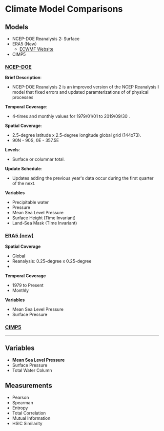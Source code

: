 # Climate Model Comparisons


## Models

* NCEP-DOE Reanalysis 2: Surface
* ERA5 (New)
  * [ECWMF Website](https://www.ecmwf.int/en/forecasts/datasets/reanalysis-datasets/era5)
* CIMP5 

### [NCEP-DOE](https://www.esrl.noaa.gov/psd/data/gridded/data.ncep.reanalysis2.surface.html)

**Brief Description**:
* NCEP-DOE Reanalysis 2 is an improved version of the NCEP Reanalysis I model that fixed errors and updated paramterizations of of physical processes


**Temporal Coverage**:
* 4-times and monthly values for 1979/01/01 to 2019/09/30 .

**Spatial Coverage**:
* 2.5-degree latitude x 2.5-degree longitude global grid (144x73).
* 90N - 90S, 0E - 357.5E


**Levels**:
* Surface or columnar total.


**Update Schedule**:
* Updates adding the previous year's data occur during the first quarter of the next.


**Variables**
* Precipitable water
* Pressure
* Mean Sea Level Pressure
* Surface Height (Time Invariant)
* Land-Sea Mask (Time Invariant)


### [ERA5 (new)](https://cds.climate.copernicus.eu/cdsapp#!/dataset/reanalysis-era5-single-levels-monthly-means?tab=overview)

**Spatial Coverage**

* Global
* Reanalysis: 0.25-degree x 0.25-degree
* 

**Temporal Coverage**

* 1979 to Present
* Monthly

**Variables**

* Mean Sea Level Pressure
* Surface Pressure

### [CIMP5](https://cds.climate.copernicus.eu/cdsapp#!/dataset/projections-cmip5-monthly-single-levels?tab=overview)



---
## Variables

* **Mean Sea Level Pressure**
* Surface Pressure
* Total Water Column

## Measurements

* Pearson
* Spearman
* Entropy
* Total Correlation
* Mutual Information
* HSIC Similarity